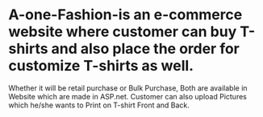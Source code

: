 # A-one-Fashion-is an e-commerce website where customer can buy T-shirts and also place the order for customize T-shirts as well.
Whether it will be retail purchase or Bulk Purchase, Both are available in Website which are made in ASP.net.
Customer can also upload Pictures which he/she wants to Print on T-shirt Front and Back.
